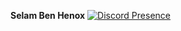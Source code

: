 **Selam Ben Henox** 
[![Discord Presence](https://lanyard.cnrad.dev/api/:id)](https://discord.com/users/:979518098958856192)
